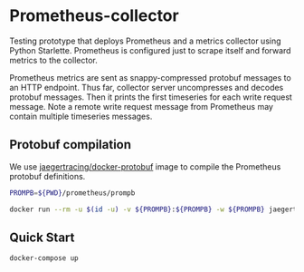 # Prometheus-collector

Testing prototype that deploys Prometheus and a metrics collector using Python Starlette. Prometheus is configured just to scrape itself and forward metrics to the collector. 

Prometheus metrics are sent as snappy-compressed protobuf messages to an HTTP endpoint. Thus far, collector server uncompresses and decodes protobuf messages. Then it prints the first timeseries for each write request message. Note a remote write request message from Prometheus may contain multiple timeseries messages.

## Protobuf compilation

We use [jaegertracing/docker-protobuf](https://github.com/jaegertracing/docker-protobuf)  image to compile the Prometheus protobuf definitions.

```bash
PROMPB=${PWD}/prometheus/prompb

docker run --rm -u $(id -u) -v ${PROMPB}:${PROMPB} -w ${PROMPB} jaegertracing/protobuf:latest --proto_path=${PROMPB} --python_out=${PROMPB} -I/usr/include/github.com/gogo/protobuf ${PROMPB}/*.proto
```

## Quick Start
```bash
docker-compose up
```
